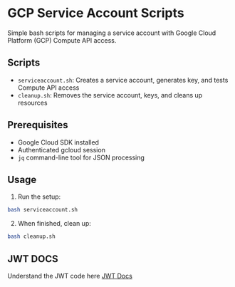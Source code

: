 # GCP Service Account Scripts

Simple bash scripts for managing a service account with Google Cloud Platform (GCP) Compute API access.

## Scripts

- `serviceaccount.sh`: Creates a service account, generates key, and tests Compute API access
- `cleanup.sh`: Removes the service account, keys, and cleans up resources

## Prerequisites

- Google Cloud SDK installed
- Authenticated gcloud session
- `jq` command-line tool for JSON processing

## Usage

1. Run the setup:
```bash
bash serviceaccount.sh
```

2. When finished, clean up:
```bash
bash cleanup.sh
```
## JWT DOCS

Understand the JWT code here [JWT Docs](jwt-docs/README.md)  
